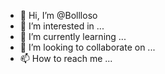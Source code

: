 - 👋 Hi, I’m @Bollloso
- 👀 I’m interested in ...
- 🌱 I’m currently learning ...
- 💞️ I’m looking to collaborate on ...
- 📫 How to reach me ...

<!---
Bollloso/Bollloso is a ✨ special ✨ repository because its `README.md` (this file) appears on your GitHub profile.
You can click the Preview link to take a look at your changes.
--->
